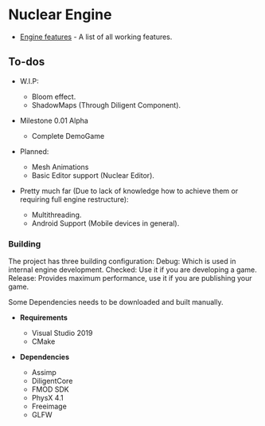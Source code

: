 # Nuclear Engine

* [Engine features](https://github.com/Zone-organization/Nuclear-Engine/blob/master/FEATURES.md) - A list of all working features.

## To-dos 
  - W.I.P:
    - Bloom effect.
    - ShadowMaps (Through Diligent Component).
	
  - Milestone 0.01 Alpha
	- Complete DemoGame
	
  - Planned:
	- Mesh Animations
	- Basic Editor support (Nuclear Editor).

  - Pretty much far (Due to lack of knowledge how to achieve them or requiring full engine restructure):
    - Multithreading.
    - Android Support (Mobile devices in general).

### Building
The project has three building configuration:
Debug: Which is used in internal engine development.
Checked: Use it if you are developing a game.
Release: Provides maximum performance, use it if you are publishing your game.

Some Dependencies needs to be downloaded and built manually.

- __Requirements__
  - Visual Studio 2019
  - CMake

- __Dependencies__
  - Assimp
  - DiligentCore
  - FMOD SDK
  - PhysX 4.1
  - Freeimage
  - GLFW 
  
  
  
  
  
  
  
  
  
  
  
  
  
  
  
  
  
  
  
  
  
  
  
  
  
  